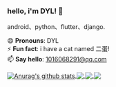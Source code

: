 ### hello, i'm DYL! 👋
android、python、flutter、django.

😄 **Pronouns**: DYL<br>
⚡ **Fun fact**: i have a cat named 二蛋!<br>
📫 **Say hello**: 1016068291@qq.com



<a href="https://github.com/anuraghazra/github-readme-stats">
  <img align="center" src="https://github-readme-stats.anuraghazra1.vercel.app/api?username=DYL521&show_icons=true&theme=prussian&line_height=27" alt="Anurag's github stats" />
</a>

<a href="https://github.com/anuraghazra/github-readme-stats">
  <!-- Change the `github-readme-stats.anuraghazra1.vercel.app` to `github-readme-stats.vercel.app`  -->
  <img align="center" src="https://github-readme-stats.anuraghazra1.vercel.app/api/top-langs/?username=DYL521&theme=prussian&hide=html,python" />
</a>



<a href="https://github.com/DYL521/DesignPattern">
  <!-- Change the `github-readme-stats.anuraghazra1.vercel.app` to `github-readme-stats.vercel.app`  -->
  <img align="center" src="https://github-readme-stats.anuraghazra1.vercel.app/api/pin/?username=DYL521&repo=flutter_shop&theme=prussian" />
</a>    
<a href="https://github.com/DYL521/flutter_study">
  <!-- Change the `github-readme-stats.anuraghazra1.vercel.app` to `github-readme-stats.vercel.app`  -->
  <img align="center" src="https://github-readme-stats.anuraghazra1.vercel.app/api/pin/?username=DYL521&repo=flutter_study&theme=prussian" />
</a>




